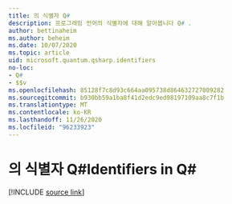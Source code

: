 ```yaml
---
title: 의 식별자 Q#
description: 프로그래밍 언어의 식별자에 대해 알아봅니다 Q# .
author: bettinaheim
ms.author: beheim
ms.date: 10/07/2020
ms.topic: article
uid: microsoft.quantum.qsharp.identifiers
no-loc:
- Q#
- $$v
ms.openlocfilehash: 85128f7c8d93c664aa095738d864632727009282
ms.sourcegitcommit: b930bb59a1ba8f41d2edc9ed98197109aa8c7f1b
ms.translationtype: MT
ms.contentlocale: ko-KR
ms.lasthandoff: 11/26/2020
ms.locfileid: "96233923"
---
```

# <a name="identifiers-in-no-locq"></a><span data-ttu-id="5d178-103">의 식별자 Q#</span><span class="sxs-lookup"><span data-stu-id="5d178-103">Identifiers in Q#</span></span>

[!INCLUDE [source link](~/includes/qsharp-language/Specifications/Language/3_Expressions/Identifiers.md)]

